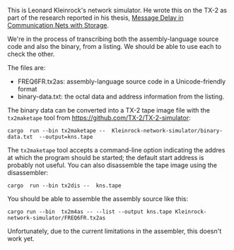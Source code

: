 This is Leonard Kleinrock's network simulator.  He wrote this on the
TX-2 as part of the research reported in his thesis,
[Message Delay in Communication Nets with
Storage](https://www.lk.cs.ucla.edu/data/files/Message%20delay%20Phd.pdf).

We're in the process of transcribing both the assembly-language source
code and also the binary, from a listing.  We should be able to use
each to check the other.

The files are:

- FREQ6FR.tx2as: assembly-language source code in a Unicode-friendly
  format
- binary-data.txt: the octal data and address information from the
  listing.

The binary data can be converted into a TX-2 tape image file with the
`tx2maketape` tool from https://github.com/TX-2/TX-2-simulator:

```
cargo  run --bin tx2maketape --  Kleinrock-network-simulator/binary-data.txt  --output=kns.tape
```

The `tx2maketape` tool accepts a command-line option indicating the
addres at which the program should be started; the default start
address is probably not useful.  You can also disassemble the tape
image using the disassembler:

```
cargo  run --bin tx2dis --  kns.tape
```

You should be able to assemble the assembly source like this:

```
cargo run --bin  tx2m4as -- --list --output kns.tape Kleinrock-network-simulator/FREQ6FR.tx2as
```

Unfortunately, due to the current limitations in the assembler, this
doesn't work yet.
